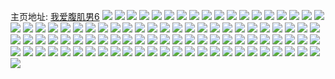 主页地址: [我爱腹肌男6](https://weibo.com/u/7415943165) 
![](https://wx4.sinaimg.cn/mw2000/0085SxAxly1h9jvvrcfa0j31sc2fonpd.jpg) 
![](https://wx4.sinaimg.cn/mw2000/0085SxAxly1h9eewc2ejjj31rt2bf4qp.jpg) 
![](https://wx4.sinaimg.cn/mw2000/0085SxAxly1h9eewd10s3j32c03407wi.jpg) 
![](https://wx4.sinaimg.cn/mw2000/0085SxAxly1h9eewdehlzj31601k0ahs.jpg) 
![](https://wx4.sinaimg.cn/mw2000/0085SxAxly1h9eewdnjf1j31601k07ic.jpg) 
![](https://wx4.sinaimg.cn/mw2000/0085SxAxly1h9eewedhhjj32c0340b29.jpg) 
![](https://wx4.sinaimg.cn/mw2000/0085SxAxly1h9eewex71lj31sc2dse5b.jpg) 
![](https://wx4.sinaimg.cn/mw2000/0085SxAxly1h9eewfpwjoj32c0340hdt.jpg) 
![](https://wx4.sinaimg.cn/mw2000/0085SxAxly1h9eewg9ft1j32c0340tpv.jpg) 
![](https://wx4.sinaimg.cn/mw2000/0085SxAxly1h9eewh48ftj32c0340e81.jpg) 
![](https://wx4.sinaimg.cn/mw2000/0085SxAxly1h9eewhpf0tj32c0340e4f.jpg) 
![](https://wx4.sinaimg.cn/mw2000/0085SxAxly1h9eewi68cwj32c03407l4.jpg) 
![](https://wx4.sinaimg.cn/mw2000/0085SxAxly1h9eewix7a2j32c0340e81.jpg) 
![](https://wx4.sinaimg.cn/mw2000/0085SxAxly1h9eepb90pbj32dc35s4qq.jpg) 
![](https://wx4.sinaimg.cn/mw2000/0085SxAxly1h9d647u27ij32c0340e81.jpg) 
![](https://wx4.sinaimg.cn/mw2000/0085SxAxly1h9d648g6qnj32c0340b29.jpg) 
![](https://wx4.sinaimg.cn/mw2000/0085SxAxly1h9d6496r3ej32bc334e82.jpg) 
![](https://wx4.sinaimg.cn/mw2000/0085SxAxly1h9d64a4livj32bc334u0y.jpg) 
![](https://wx4.sinaimg.cn/mw2000/0085SxAxly1h9d64b1pa9j32c0340e81.jpg) 
![](https://wx4.sinaimg.cn/mw2000/0085SxAxly1h9d64ca1kkj32b535shdu.jpg) 
![](https://wx4.sinaimg.cn/mw2000/0085SxAxly1h9d64eftozj32dc35skjp.jpg) 
![](https://wx4.sinaimg.cn/mw2000/0085SxAxly1h9d64fcvlkj32c0340x6p.jpg) 
![](https://wx4.sinaimg.cn/mw2000/0085SxAxly1h9d64fwe8oj31sc2ds1kx.jpg) 
![](https://wx4.sinaimg.cn/mw2000/0085SxAxly1h8unt8k4foj30u01ftn7h.jpg) 
![](https://wx4.sinaimg.cn/mw2000/0085SxAxly1h8pkcm3xuxj31sc2coqv5.jpg) 
![](https://wx4.sinaimg.cn/mw2000/0085SxAxly1h8pkcmy934j31sc2dtb29.jpg) 
![](https://wx4.sinaimg.cn/mw2000/0085SxAxly1h8pkco50qyj32c0340x6q.jpg) 
![](https://wx4.sinaimg.cn/mw2000/0085SxAxly1h8pkcq0q13j31sc2ds1kx.jpg) 
![](https://wx4.sinaimg.cn/mw2000/0085SxAxly1h8pkcpetk0j31rk2ds7wh.jpg) 
![](https://wx4.sinaimg.cn/mw2000/0085SxAxly1h8pkcqjtpkj31sc2dsb29.jpg) 
![](https://wx4.sinaimg.cn/mw2000/0085SxAxly1h8pkcsbsv3j32c03407wk.jpg) 
![](https://wx4.sinaimg.cn/mw2000/0085SxAxly1h8pkctes00j32c02c0kjl.jpg) 
![](https://wx4.sinaimg.cn/mw2000/0085SxAxly1h8pkculi0oj32c0340e82.jpg) 
![](https://wx4.sinaimg.cn/mw2000/0085SxAxly1h8kaame42vj30u0140q6t.jpg) 
![](https://wx4.sinaimg.cn/mw2000/0085SxAxly1h8kaan4fkgj30u0140dka.jpg) 
![](https://wx4.sinaimg.cn/mw2000/0085SxAxly1h8kaanzyn4j30u00u0796.jpg) 
![](https://wx4.sinaimg.cn/mw2000/0085SxAxly1h8kaaop4p5j30u014079q.jpg) 
![](https://wx4.sinaimg.cn/mw2000/0085SxAxly1h8kaapfi6tj30u0140n0l.jpg) 
![](https://wx4.sinaimg.cn/mw2000/0085SxAxly1h8kaaq98vlj31400u0449.jpg) 
![](https://wx4.sinaimg.cn/mw2000/0085SxAxly1h8kaaqylz2j30u0140n2b.jpg) 
![](https://wx4.sinaimg.cn/mw2000/0085SxAxly1h8kaarzf75j30u0140an9.jpg) 
![](https://wx4.sinaimg.cn/mw2000/0085SxAxly1h8kaasn0f7j30u0140tdw.jpg) 
![](https://wx4.sinaimg.cn/mw2000/0085SxAxly1h8gmvt6huhj30u0140n2d.jpg) 
![](https://wx4.sinaimg.cn/mw2000/0085SxAxly1h8gmvtvomcj30u01407bm.jpg) 
![](https://wx4.sinaimg.cn/mw2000/0085SxAxly1h8gmvujb1nj30u0140q5b.jpg) 
![](https://wx4.sinaimg.cn/mw2000/0085SxAxly1h8gmvv7qszj30u00u0wjq.jpg) 
![](https://wx4.sinaimg.cn/mw2000/0085SxAxly1h8fla1wtunj30u0140n2x.jpg) 
![](https://wx4.sinaimg.cn/mw2000/0085SxAxly1h8fla2intsj30u0140jwy.jpg) 
![](https://wx4.sinaimg.cn/mw2000/0085SxAxly1h8fla2xvvaj30u015qdhx.jpg) 
![](https://wx4.sinaimg.cn/mw2000/0085SxAxly1h8fla3n77ij30u0140k0n.jpg) 
![](https://wx4.sinaimg.cn/mw2000/0085SxAxly1h8fla437wij30u015745n.jpg) 
![](https://wx4.sinaimg.cn/mw2000/0085SxAxly1h8fla4hzasj30u013z44t.jpg) 
![](https://wx4.sinaimg.cn/mw2000/0085SxAxly1h8fla52v2lj30u0140dj5.jpg) 
![](https://wx4.sinaimg.cn/mw2000/0085SxAxly1h8fla5mczkj30u0140tds.jpg) 
![](https://wx4.sinaimg.cn/mw2000/0085SxAxly1h8fla6a2l7j30u0140q8w.jpg) 
![](https://wx4.sinaimg.cn/mw2000/0085SxAxly1h87h24jwb1j30tm0u1dh3.jpg) 
![](https://wx4.sinaimg.cn/mw2000/0085SxAxly1h87h260604j30u00u0420.jpg) 
![](https://wx4.sinaimg.cn/mw2000/0085SxAxly1h87h26e7uwj31ha0u0dm2.jpg) 
![](https://wx4.sinaimg.cn/mw2000/0085SxAxly1h87h255ir1j30u013z10p.jpg) 
![](https://wx4.sinaimg.cn/mw2000/0085SxAxly1h87h26v4vij30u014044s.jpg) 
![](https://wx4.sinaimg.cn/mw2000/0085SxAxly1h87h2735jsj30dv07t0t3.jpg) 
![](https://wx4.sinaimg.cn/mw2000/0085SxAxly1h87h27jhb6j30u014043y.jpg) 
![](https://wx4.sinaimg.cn/mw2000/0085SxAxly1h87h27vpehj30u0140aej.jpg) 
![](https://wx4.sinaimg.cn/mw2000/0085SxAxly1h87h25nc3zj30u013zk0s.jpg) 
![](https://wx4.sinaimg.cn/mw2000/0085SxAxly1h82xfmnyi5j30zk0zkdki.jpg) 
![](https://wx4.sinaimg.cn/mw2000/0085SxAxly1h82xfu324jj32bu35s7wj.jpg) 
![](https://wx4.sinaimg.cn/mw2000/0085SxAxly1h82xfuf487j30g20gw0u3.jpg) 
![](https://wx4.sinaimg.cn/mw2000/0085SxAxly1h82xfxxhvkj32bc334kjm.jpg) 
![](https://wx4.sinaimg.cn/mw2000/0085SxAxly1h82xfpr789j32bc336kjl.jpg) 
![](https://wx4.sinaimg.cn/mw2000/0085SxAxly1h82xg2qszlj32by35shdw.jpg) 
![](https://wx4.sinaimg.cn/mw2000/0085SxAxly1h82xg3afyyj30uk0xotg3.jpg) 
![](https://wx4.sinaimg.cn/mw2000/0085SxAxly1h82xg9o8h3j32c035kkjp.jpg) 
![](https://wx4.sinaimg.cn/mw2000/0085SxAxly1h82xgaovgcj30zk10pwv6.jpg) 
![](https://wx4.sinaimg.cn/mw2000/0085SxAxly1h7vz0oh3wbj30zk1c0wyy.jpg) 
![](https://wx4.sinaimg.cn/mw2000/0085SxAxly1h7vz0qw0h9j32bc334e83.jpg) 
![](https://wx4.sinaimg.cn/mw2000/0085SxAxly1h7vz0s5pnaj30zk1de4qp.jpg) 
![](https://wx4.sinaimg.cn/mw2000/0085SxAxly1h7vz0th348j30zk1bq1kx.jpg) 
![](https://wx4.sinaimg.cn/mw2000/0085SxAxly1h7vz0uqakkj30zk1ce1kx.jpg) 
![](https://wx4.sinaimg.cn/mw2000/0085SxAxly1h7vz0v6w4bj30t90tsafw.jpg) 
![](https://wx4.sinaimg.cn/mw2000/0085SxAxly1h7vz0vsvc3j30vg1a9dry.jpg) 
![](https://wx4.sinaimg.cn/mw2000/0085SxAxly1h7vz0zv6bvj334045ehdu.jpg) 
![](https://wx4.sinaimg.cn/mw2000/0085SxAxly1h7vz1163u4j30zk1be1kx.jpg) 
![](https://wx4.sinaimg.cn/mw2000/0085SxAxly1h7mtfld7hbj30u019m4qp.jpg) 
![](https://wx4.sinaimg.cn/mw2000/0085SxAxly1h7eeek25roj30zk1be7kp.jpg) 
![](https://wx4.sinaimg.cn/mw2000/0085SxAxly1h78lrmjkgej30u014042k.jpg) 
![](https://wx4.sinaimg.cn/mw2000/0085SxAxly1h78lrn3apij30u00z40wl.jpg) 
![](https://wx4.sinaimg.cn/mw2000/0085SxAxly1h78lrnm4xpj30u0140gmq.jpg) 
![](https://wx4.sinaimg.cn/mw2000/0085SxAxly1h78lroaha4j30u014079g.jpg) 
![](https://wx4.sinaimg.cn/mw2000/0085SxAxly1h78lrly140j30u015c42e.jpg) 
![](https://wx4.sinaimg.cn/mw2000/0085SxAxly1h72r86m6jbj30u01fwdtw.jpg) 
![](https://wx4.sinaimg.cn/mw2000/0085SxAxly1h72r87q0qzj30u01joak1.jpg) 
![](https://wx4.sinaimg.cn/mw2000/0085SxAxly1h72r88ms7zj30ss12dals.jpg) 
![](https://wx4.sinaimg.cn/mw2000/0085SxAxly1h72r89vgs0j30u013z48r.jpg) 
![](https://wx4.sinaimg.cn/mw2000/0085SxAxly1h71tm323s9j30u014ngvx.jpg) 
